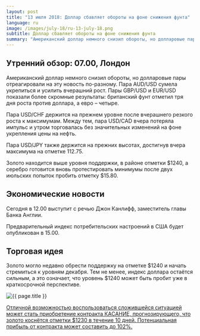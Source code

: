 ```yaml
---
layout: post
title: "13 июля 2018: Доллар сбавляет обороты на фоне снижения фунта"
language: ru
image: /images/july-18/ru-13-july-18.png
subtitle: Доллар сбавляет обороты на фоне снижения фунта
summary: "Американский доллар немного снизил обороты, но долларовые пары отреагировали на эту новость по-разному. Пара AUD/USD сумела укрепиться и усилить вчерашний рост"
---
```

## Утренний обзор: 07.00, Лондон
 
Американский доллар немного снизил обороты, но долларовые пары отреагировали на эту новость по-разному. Пара AUD/USD сумела укрепиться и усилить вчерашний рост. Пары GBP/USD и EUR/USD показали более скромные результаты: британский фунт отметил тря дня роста против доллара, а евро – четыре.
 
Пара USD/CHF держится на прежнем уровне после вчерашнего резкого роста к максимумам. Между тем, пара USD/CAD вчера потеряла импульс и утром торговалась без значительных изменений на фоне укрепления цены на нефть.
 
Пара USD/JPY также держится на прежних высотах, достигнув вчера максимума на отметке 112.75.
 
Золото находится выше уровня поддержки, в районе отметки $1240, а серебро готовится вновь протестировать минимумы после двух июльских попыток пробить отметку $15.80.
 
## Экономические новости

Сегодня в 12.00 выступит с речью Джон Канлифф, заместитель главы Банка Англии.
 
Предварительный индекс потребительских настроений в США будет опубликован в 15.00.
 
## Торговая идея

Золото могло недавно обрести поддержку на отметке $1240 и начать стремиться к уровням декабря. Тем не менее, индекс доллара остаётся сильным, а это означает, что уровень $1240 может быть пробит уже в краткосрочной перспективе.

<img src="{{ site.url }}/images/july-18/ru-13-july-18.png" alt="{{ page.title }}"  title="{{ page.title }}">

<a href="%LINK%%?currency=USD&market=commodities&underlying=frxXAUUSD&formname=touchnotouch&duration_amount=10&duration_units=d&amount=10&amount_type=stake&expiry_type=duration&barrier=1230" target="_blank" rel="noopener noreferrer nofollow">Отличной возможностью воспользоваться сложившейся ситуацией может стать приобретение контракта КАСАНИЕ, прогнозирующего, что золото коснётся отметки $1230 в течение 10 дней. Потенциальная прибыль от контракта может составить до 102%.</a>
